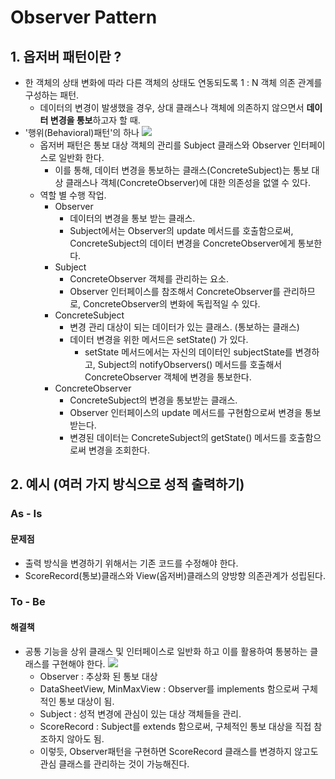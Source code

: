 # Observer Pattern
## 1. 옵저버 패턴이란 ?
 * 한 객체의 상태 변화에 따라 다른 객체의 상태도 연동되도록 1 : N 객체 의존 관계를 구성하는 패턴.
    * 데이터의 변경이 발생했을 경우, 상대 클래스나 객체에 의존하지 않으면서 **데이터 변경을 통보**하고자 할 때.
 * '행위(Behavioral)패턴'의 하나
   ![](https://gmlwjd9405.github.io/images/design-pattern-observer/observer-pattern.png)
   * 옵저버 패턴은 통보 대상 객체의 관리를 Subject 클래스와 Observer 인터페이스로 일반화 한다.
        * 이를 통해, 데이터 변경을 통보하는 클래스(ConcreteSubject)는 통보 대상 클래스나 객체(ConcreteObserver)에 대한 의존성을 없앨 수 있다.
   * 역할 별 수행 작업.
        * Observer
          * 데이터의 변경을 통보 받는 클래스.
          * Subject에서는 Observer의 update 메서드를 호출함으로써, ConcreteSubject의 데이터 변경을 ConcreteObserver에게 통보한다.
        * Subject
          * ConcreteObserver 객체를 관리하는 요소.
          * Observer 인터페이스를 참조해서 ConcreteObserver를 관리하므로, ConcreteObserver의 변화에 독립적일 수 있다.
        * ConcreteSubject
          * 변경 관리 대상이 되는 데이터가 있는 클래스. (통보하는 클래스)
          * 데이터 변경을 위한 메서드은 setState() 가 있다.
            * setState 메서드에서는 자신의 데이터인 subjectState를 변경하고, Subject의 notifyObservers() 메서드를 호출해서 ConcreteObserver 객체에 변경을 통보한다.
        * ConcreteObserver
          * ConcreteSubject의 변경을 통보받는 클래스.
          * Observer 인터페이스의 update 메서드를 구현함으로써 변경을 통보받는다.
          * 변경된 데이터는 ConcreteSubject의 getState() 메서드를 호출함으로써 변경을 조회한다.
## 2. 예시 (여러 가지 방식으로 성적 출력하기)
### As - Is
#### 문제점
* 출력 방식을 변경하기 위해서는 기존 코드를 수정해야 한다.
* ScoreRecord(통보)클래스와 View(옵저버)클래스의 양방향 의존관계가 성립된다.
### To - Be
#### 해결책
* 공통 기능을 상위 클래스 및 인터페이스로 일반화 하고 이를 활용하여 통봉하는 클래스를 구현해야 한다.
![](https://gmlwjd9405.github.io/images/design-pattern-observer/observer-solution2.png)
  * Observer : 추상화 된 통보 대상
  * DataSheetView, MinMaxView : Observer를 implements 함으로써 구체적인 통보 대상이 됨.
  * Subject : 성적 변경에 관심이 있는 대상 객체들을 관리.
  * ScoreRecord : Subject를 extends 함으로써, 구체적인 통보 대상을 직접 참조하지 않아도 됨.
  * 이렇듯, Observer패턴을 구현하면 ScoreRecord 클래스를 변경하지 않고도 관심 클래스를 관리하는 것이 가능해진다.
